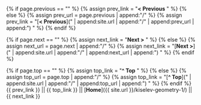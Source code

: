 {% if page.previous == "" %}
{% assign prev_link = "**< Previous** " %}
{% else %}
{% assign prev_url = page.previous | append:"/" %}
{% assign prev_link = "[**< Previous**](" | append:site.url | append:"/" | append:prev_url | append:") " %}
{% endif %}

{% if page.next == "" %}
{% assign next_link = "**Next >** " %}
{% else %}
{% assign next_url = page.next | append:"/" %}
{% assign next_link = "[**Next >**](" | append:site.url | append:"/" | append:next_url | append:") " %}
{% endif %}

{% if page.top == "" %}
{% assign top_link = "**^ Top** " %}
{% else %}
{% assign top_url = page.top | append:"/" %}
{% assign top_link = "[**^ Top**](" | append:site.url | append:"/" | append:top_url | append:") " %}
{% endif %}
{{ prev_link }} || {{ top_link }} || [**Home**]({{ site.url }}/kiselev-geometry-1/) || {{ next_link }}